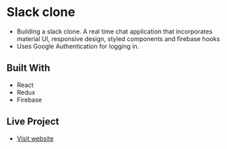 # Slack clone

- Building a slack clone. A real time chat application that incorporates material UI, responsive design, styled components and firebase hooks
- Uses Google Authentication for logging in.

## Built With

- React
- Redux
- Firebase

## Live Project

- [Visit website](https://www.twitter.com/@_jumbamark_)
